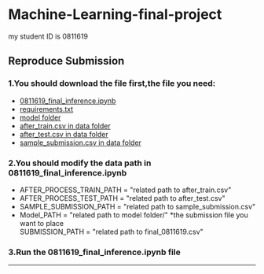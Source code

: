 # Machine-Learning-final-project
  my student ID is 0811619
## Reproduce Submission
###  1.You should download the file first,the file you need:
* [0811619_final_inference.ipynb](https://github.com/Glory1023/Machine-Learning-final-project/blob/main/0811619_final_inference.ipynb)
* [requirements.txt](https://github.com/Glory1023/Machine-Learning-final-project/blob/main/requirements.txt)
* [model folder](https://github.com/Glory1023/Machine-Learning-final-project/tree/main/model)
* [after_train.csv in data folder](https://github.com/Glory1023/Machine-Learning-final-project/blob/main/data/after_train.csv)
* [after_test.csv in data folder](https://github.com/Glory1023/Machine-Learning-final-project/blob/main/data/after_test.csv)
* [sample_submission.csv in data folder](https://github.com/Glory1023/Machine-Learning-final-project/blob/main/data/sample_submission.csv)
###  2.You should modify the data path in 0811619_final_inference.ipynb
* AFTER_PROCESS_TRAIN_PATH = "related path to after_train.csv"
* AFTER_PROCESS_TEST_PATH = "related path to after_test.csv"
* SAMPLE_SUBMISSION_PATH = "related path to sample_submission.csv"
* Model_PATH = "related path to model folder/"
*the submission file you want to place  
    SUBMISSION_PATH = "related path to final_0811619.csv"
###  3.Run the 0811619_final_inference.ipynb file
***
